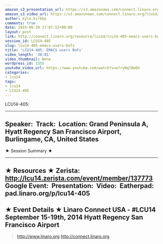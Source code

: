 ```yaml
---
amazon_s3_presentation_url: https://s3.amazonaws.com/connect.linaro.org/hkg15/Videos/09-18-Thursday/LCU14-405.pdf
amazon_s3_video_url: https://s3.amazonaws.com/connect.linaro.org/lcu14/videos/09-18-Thursday/LCU14-405-+EMACS+users+BoFs.mp4
author: kyle.kirkby
comments: true
date: 2015-06-30 17:07:53+00:00
layout: post
link: http://connect.linaro.org/resource/lcu14/lcu14-405-emacs-users-bofs/
session_id: LCU14-405
slug: lcu14-405-emacs-users-bofs
title: 'LCU14-405: EMACS users BoFs'
video_length: '38:01'
video_thumbnail: None
wordpress_id: 1555
youtube_video_url: https://www.youtube.com/watch?v=e7ryNq70wQU
categories:
- lcu14
tags:
- lcu14
- LCU14-405
---
```


LCU14-405: 

---------------------------------------------------

Speaker: 
Track: 
Location: Grand Peninsula A, Hyatt Regency San Francisco Airport, Burlingame, CA, United States
---------------------------------------------------

★ Session Summary ★

---------------------------------------------------

★ Resources ★
Zerista: http://lcu14.zerista.com/event/member/137773
Google Event: 
Presentation: 
Video: 
Eatherpad: pad.linaro.org/p/lcu14-405
---------------------------------------------------

★ Event Details ★
Linaro Connect USA - #LCU14
September 15-19th, 2014
Hyatt Regency San Francisco Airport
---------------------------------------------------

> http://www.linaro.org
> http://connect.linaro.org
